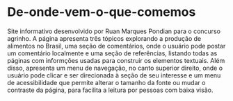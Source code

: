 # De-onde-vem-o-que-comemos
Site informativo desenvolvido por Ruan Marques Pondian para o concurso agrinho.
A página apresenta três tópicos explorando a produção de alimentos no Brasil, uma seção de comentários, onde o usuário pode postar um comentário localmente e uma seção de referências, listando todas as páginas com informções usadas para construir os elementos textuais.
Além disso, apresenta um menu de navegação, no canto superior direito, onde o usuário pode clicar e ser direcionada à seção de seu interesse e um menu de acessibilidade que permite alterar o tamanho da fonte ou mudar o contraste da página, para facilita a leitura por pessoas com baixa visão.
